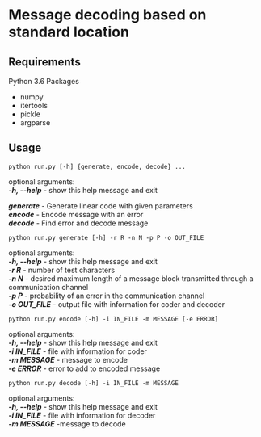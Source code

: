 # Message decoding based on standard location
## Requirements

Python 3.6 Packages

* numpy
* itertools
* pickle
* argparse

## Usage

```
python run.py [-h] {generate, encode, decode} ...
```

optional arguments: \
  ***-h, --help*** - show this help message and exit

***generate*** -  Generate linear code with given parameters \
***encode*** - Encode message with an error \
***decode*** - Find error and decode message

```
python run.py generate [-h] -r R -n N -p P -o OUT_FILE
```

optional arguments: \
  ***-h, --help*** -  show this help message and exit \
  ***-r R***  -  number of test characters \
  ***-n N*** - desired maximum length of a message block transmitted through a communication channel \
  ***-p P*** -  probability of an error in the communication channel \
  ***-o OUT_FILE*** -  output file with information for coder and decoder

```
python run.py encode [-h] -i IN_FILE -m MESSAGE [-e ERROR]
```

optional arguments: \
  ***-h, --help*** -  show this help message and exit \
  ***-i IN_FILE*** -  file with information for coder \
  ***-m MESSAGE*** -  message to encode \
  ***-e ERROR*** -   error to add to encoded message

```
python run.py decode [-h] -i IN_FILE -m MESSAGE
```

optional arguments: \
  ***-h, --help*** - show this help message and exit \
  ***-i IN_FILE*** -  file with information for decoder \
  ***-m MESSAGE***  -message to decode

